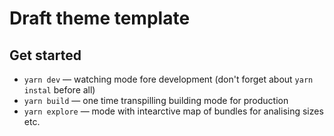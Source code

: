 # Draft theme template

## Get started

- `yarn dev` — watching mode fore development (don't forget about `yarn instal` before all)
- `yarn build` — one time transpilling building mode for production
- `yarn explore` — mode with intearctive map of bundles for analising sizes etc.
